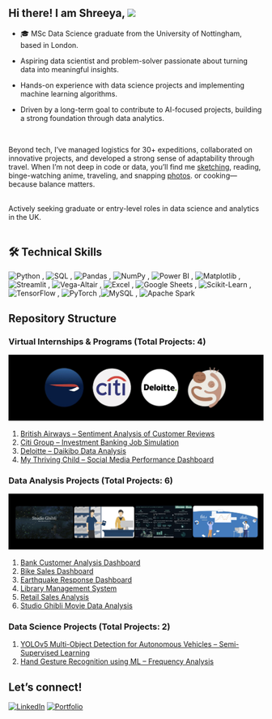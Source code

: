 

## Hi there! I am Shreeya, <img src="https://emojis.slackmojis.com/emojis/images/1536351075/4594/blob-wave.gif" width="25"/>



 - 🎓 MSc Data Science graduate from the University of Nottingham, based in London. <br/>

- Aspiring data scientist and problem-solver passionate about turning data into meaningful insights. <br/>

- Hands-on experience with data science projects and implementing machine learning algorithms. <br/>

- Driven by a long-term goal to contribute to AI-focused projects, building a strong foundation through data analytics. <br/>

 <br/>

Beyond tech, I’ve managed logistics for 30+ expeditions, collaborated on innovative projects, and developed a strong sense of adaptability through travel. When I’m not deep in code or data, you’ll find me [sketching](https://www.tumblr.com/blog/sketchink), reading, binge-watching anime, traveling, and snapping [photos](https://www.instagram.com/shreeya.k___/). or cooking—because balance matters. <br/>

<br/> 
Actively seeking graduate or entry-level roles in data science and analytics in the UK. <br/>

<br/> 


## 🛠️ Technical Skills   <br/> 

![Python](https://img.shields.io/badge/-Python-black?logo=python&logoColor=white) ,  ![SQL](https://img.shields.io/badge/-SQL-black?logo=mysql&logoColor=white) ,  ![Pandas](https://img.shields.io/badge/-Pandas-black?logo=pandas&logoColor=white) ,  ![NumPy](https://img.shields.io/badge/-NumPy-black?logo=numpy&logoColor=white) , ![Power BI](https://img.shields.io/badge/-Power%20BI-black?logo=powerbi&logoColor=white) ,  ![Matplotlib](https://img.shields.io/badge/-Matplotlib-black?logo=plotly&logoColor=white) , ![Streamlit](https://img.shields.io/badge/-Streamlit-black?logo=streamlit&logoColor=white) , ![Vega-Altair](https://img.shields.io/badge/-Vega%20Altair-black?logo=vega&logoColor=white) , ![Excel](https://img.shields.io/badge/-Excel-black?logo=microsoftexcel&logoColor=white) , ![Google Sheets](https://img.shields.io/badge/-Google%20Sheets-black?logo=googlesheets&logoColor=white)  , ![Scikit-Learn](https://img.shields.io/badge/-Scikit--Learn-black?logo=scikitlearn&logoColor=white) , ![TensorFlow](https://img.shields.io/badge/-TensorFlow-black?logo=tensorflow&logoColor=white) , ![PyTorch](https://img.shields.io/badge/-PyTorch-black?logo=pytorch&logoColor=white)  ,![MySQL](https://img.shields.io/badge/-MySQL-black?logo=mysql&logoColor=white) , ![Apache Spark](https://img.shields.io/badge/-Apache%20Spark-black?logo=apachespark&logoColor=white)  

## Repository Structure

### Virtual Internships & Programs (Total Projects: 4)

![companies](https://github.com/Shriyaak/Shriyaak/blob/a9c19eca665743f40753717a88dd1edeb2c42011/com.jpg)

1. [British Airways – Sentiment Analysis of Customer Reviews](https://github.com/Shriyaak/Virtual_Internships/tree/main/BritishAirways)
2. [Citi Group – Investment Banking Job Simulation](https://github.com/Shriyaak/Virtual_Internships/tree/main/CitiGroup)
3. [Deloitte – Daikibo Data Analysis](https://github.com/Shriyaak/Virtual_Internships/tree/main/Deloitte)
4. [My Thriving Child – Social Media Performance Dashboard](https://github.com/Shriyaak/Virtual_Internships/tree/main/MyThrivingChild)

### Data Analysis Projects (Total Projects: 6)

![Projects](https://github.com/Shriyaak/Shriyaak/blob/25c696886fa4f8a1acba057d3ef97e4275ee8116/DA%5Bprojects.jpg) 

1. [Bank Customer Analysis Dashboard](https://github.com/Shriyaak/DataAnalysisProjects/tree/main/BankCustomerAnalysisDashboard)
2. [Bike Sales Dashboard](https://github.com/Shriyaak/DataAnalysisProjects/tree/main/BikeSalesDashboard)
3. [Earthquake Response Dashboard](https://github.com/Shriyaak/DataAnalysisProjects/tree/main/EarthquakeResponseDashboard)
4. [Library Management System](https://github.com/Shriyaak/DataAnalysisProjects/tree/main/LibraryManagementSystem)
5. [Retail Sales Analysis](https://github.com/Shriyaak/DataAnalysisProjects/tree/main/RetailSalesAnalysis)
6. [Studio Ghibli Movie Data Analysis](https://github.com/Shriyaak/DataAnalysisProjects/tree/main/StudioGibhliMovieDataAnalysis)

### Data Science Projects (Total Projects: 2)

1. [YOLOv5 Multi-Object Detection for Autonomous Vehicles – Semi-Supervised Learning](https://github.com/Shriyaak/YOLOv5-Object-Detection-for-Autonomous-Vehicles)
2. [Hand Gesture Recognition using ML – Frequency Analysis](https://github.com/Shriyaak/Hand-Gesture-Recognition-using-ML-Frequency-Analysis)



## Let’s connect!  

[<img alt="LinkedIn" src="https://img.shields.io/badge/LinkedIn-%23001B3A.svg?&style=for-the-badge&logo=LinkedIn&logoColor=white" />](https://www.linkedin.com/in/shreeyakumbhoje/)
[![Portfolio](https://img.shields.io/badge/Portfolio-001B3A?style=for-the-badge&logo=portfolio&logoColor=white)](https://shreeyakumbhojeportfolio.framer.website/)












